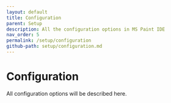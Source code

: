```yaml
---
layout: default
title: Configuration
parent: Setup
description: All the configuration options in MS Paint IDE
nav_order: 5
permalink: /setup/configuration
github-path: setup/configuration.md
---
```


# Configuration

All configuration options will be described here.